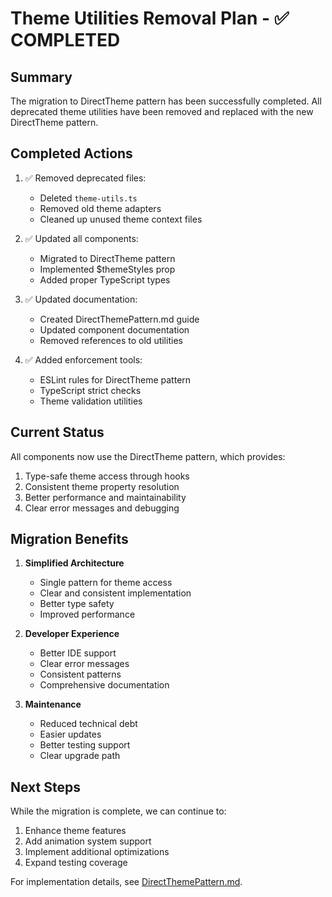 # Theme Utilities Removal Plan - ✅ COMPLETED

## Summary

The migration to DirectTheme pattern has been successfully completed. All deprecated theme utilities have been removed and replaced with the new DirectTheme pattern.

## Completed Actions

1. ✅ Removed deprecated files:
   - Deleted `theme-utils.ts`
   - Removed old theme adapters
   - Cleaned up unused theme context files

2. ✅ Updated all components:
   - Migrated to DirectTheme pattern
   - Implemented $themeStyles prop
   - Added proper TypeScript types

3. ✅ Updated documentation:
   - Created DirectThemePattern.md guide
   - Updated component documentation
   - Removed references to old utilities

4. ✅ Added enforcement tools:
   - ESLint rules for DirectTheme pattern
   - TypeScript strict checks
   - Theme validation utilities

## Current Status

All components now use the DirectTheme pattern, which provides:

1. Type-safe theme access through hooks
2. Consistent theme property resolution
3. Better performance and maintainability
4. Clear error messages and debugging

## Migration Benefits

1. **Simplified Architecture**
   - Single pattern for theme access
   - Clear and consistent implementation
   - Better type safety
   - Improved performance

2. **Developer Experience**
   - Better IDE support
   - Clear error messages
   - Consistent patterns
   - Comprehensive documentation

3. **Maintenance**
   - Reduced technical debt
   - Easier updates
   - Better testing support
   - Clear upgrade path

## Next Steps

While the migration is complete, we can continue to:

1. Enhance theme features
2. Add animation system support
3. Implement additional optimizations
4. Expand testing coverage

For implementation details, see [DirectThemePattern.md](./DirectThemePattern.md). 